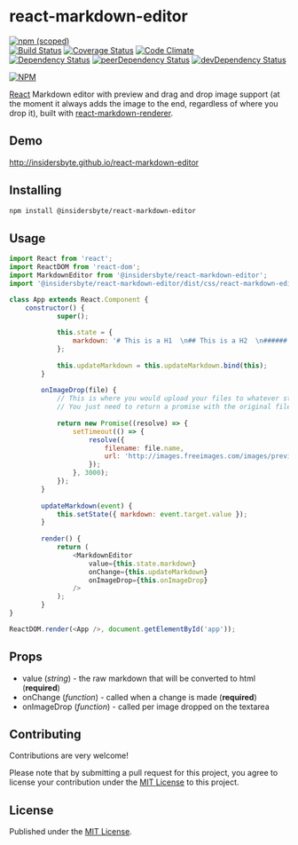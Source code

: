 # react-markdown-editor

[![npm (scoped)](https://img.shields.io/npm/v/@insidersbyte/react-markdown-editor.svg)](https://www.npmjs.com/package/@insidersbyte/react-markdown-editor)  
[![Build Status](https://travis-ci.org/InsidersByte/react-markdown-editor.svg)](https://travis-ci.org/InsidersByte/react-markdown-editor)
[![Coverage Status](https://coveralls.io/repos/github/InsidersByte/react-markdown-editor/badge.svg?branch=master)](https://coveralls.io/github/InsidersByte/react-markdown-editor?branch=master)
[![Code Climate](https://codeclimate.com/github/InsidersByte/react-markdown-editor/badges/gpa.svg)](https://codeclimate.com/github/InsidersByte/react-markdown-editor)  
[![Dependency Status](https://david-dm.org/insidersbyte/react-markdown-editor.svg)](https://david-dm.org/insidersbyte/react-markdown-editor)
[![peerDependency Status](https://david-dm.org/insidersbyte/react-markdown-editor/peer-status.svg)](https://david-dm.org/insidersbyte/react-markdown-editor#info=peerDependencies)
[![devDependency Status](https://david-dm.org/insidersbyte/react-markdown-editor/dev-status.svg)](https://david-dm.org/insidersbyte/react-markdown-editor#info=devDependencies)

[![NPM](https://nodei.co/npm/@insidersbyte/react-markdown-editor.png?downloads=true&downloadRank=true)](https://nodei.co/npm/@insidersbyte/react-markdown-editor/)

[React](http://facebook.github.io/react) Markdown editor with preview and drag and drop image support (at the moment it always adds the image to the end, regardless of where you drop it), built with [react-markdown-renderer](https://github.com/insidersbyte/react-markdown-renderer).

## Demo
http://insidersbyte.github.io/react-markdown-editor

## Installing

```bash
npm install @insidersbyte/react-markdown-editor
```

## Usage

```js
import React from 'react';
import ReactDOM from 'react-dom';
import MarkdownEditor from '@insidersbyte/react-markdown-editor';
import '@insidersbyte/react-markdown-editor/dist/css/react-markdown-editor.css';

class App extends React.Component {
    constructor() {
            super();
    
            this.state = {
                markdown: '# This is a H1  \n## This is a H2  \n###### This is a H6',
            };
    
            this.updateMarkdown = this.updateMarkdown.bind(this);
        }
    
        onImageDrop(file) {
            // This is where you would upload your files to whatever storage you are using
            // You just need to return a promise with the original filename and the url of the uploaded file
        
            return new Promise((resolve) => {
                setTimeout(() => {
                    resolve({
                        filename: file.name,
                        url: 'http://images.freeimages.com/images/previews/b56/hands-2-ok-hand-1241594.jpg',
                    });
                }, 3000);
            });
        }
    
        updateMarkdown(event) {
            this.setState({ markdown: event.target.value });
        }
    
        render() {
            return (
                <MarkdownEditor
                    value={this.state.markdown}
                    onChange={this.updateMarkdown}
                    onImageDrop={this.onImageDrop}
                />
            );
        }
}

ReactDOM.render(<App />, document.getElementById('app'));
```

## Props

* value (*string*) - the raw markdown that will be converted to html (**required**)
* onChange (*function*) - called when a change is made (**required**)
* onImageDrop (*function*) - called per image dropped on the textarea

## Contributing

Contributions are very welcome!

Please note that by submitting a pull request for this project, you agree to license your contribution under the [MIT License](https://github.com/insidersbyte/react-markdown-editor/blob/master/LICENSE) to this project.

## License

Published under the [MIT License](https://github.com/insidersbyte/react-markdown-editor/blob/master/LICENSE).
